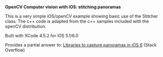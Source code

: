 __OpenCV Computer vision with iOS: stitching panoramas__  

This is a very simple iOS/openCV example showing basic use of the Stitcher class. The c++ code is adapted from the c++ samples included with the openCV distribution.  

Built with XCode 4.5.2 for iOS 5.1/6.0  

Provides a partial answer to: [Libraries to capture panoramas in iOS 6](http://stackoverflow.com/questions/14062932/libraries-to-capture-panorama-in-ios-6/14064788#14064788) (Stack Overflow)

